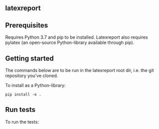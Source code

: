 
**latexreport**
------------

## Prerequisites

Requires Python 3.7 and pip to be installed. Latexreport also requires pylatex (an open-source Python-library available through pip).

## Getting started

The commands below are to be run in the latexreport root dir, i.e. the git repository you've cloned.

To install as a Python-library:

```
pip install -e .
```

## Run tests

To run the tests:
```
```
